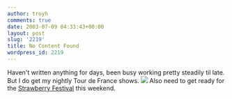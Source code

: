 ```yaml
---
author: troyh
comments: true
date: 2003-07-09 04:33:43+00:00
layout: post
slug: '2219'
title: No Content Found
wordpress_id: 2219
---
```


Haven't written anything for days, been busy working pretty steadily til late. But I do get my nightly Tour de France shows. ![](/img/smile.gif) Also need to get ready for the [Strawberry Festival](http://www.vashonchamber.com/frame_visitor_StrawberryFest.htm) this weekend.
